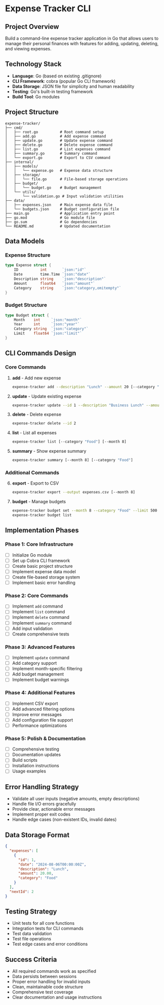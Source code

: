 # Expense Tracker CLI

## Project Overview
Build a command-line expense tracker application in Go that allows users to manage their personal finances with features for adding, updating, deleting, and viewing expenses.

## Technology Stack
- **Language**: Go (based on existing .gitignore)
- **CLI Framework**: cobra (popular Go CLI framework)
- **Data Storage**: JSON file for simplicity and human readability
- **Testing**: Go's built-in testing framework
- **Build Tool**: Go modules

## Project Structure
```
expense-tracker/
├── cmd/
│   ├── root.go          # Root command setup
│   ├── add.go           # Add expense command
│   ├── update.go        # Update expense command
│   ├── delete.go        # Delete expense command
│   ├── list.go          # List expenses command
│   ├── summary.go       # Summary command
│   └── export.go        # Export to CSV command
├── internal/
│   ├── models/
│   │   └── expense.go   # Expense data structure
│   ├── storage/
│   │   └── file.go      # File-based storage operations
│   ├── budget/
│   │   └── budget.go    # Budget management
│   └── utils/
│       └── validation.go # Input validation utilities
├── data/
│   ├── expenses.json    # Main expense data file
│   └── budgets.json     # Budget configuration file
├── main.go              # Application entry point
├── go.mod               # Go module file
├── go.sum               # Go dependencies
└── README.md            # Updated documentation
```

## Data Models

### Expense Structure
```go
type Expense struct {
    ID          int       `json:"id"`
    Date        time.Time `json:"date"`
    Description string    `json:"description"`
    Amount      float64   `json:"amount"`
    Category    string    `json:"category,omitempty"`
}
```

### Budget Structure
```go
type Budget struct {
    Month    int     `json:"month"`
    Year     int     `json:"year"`
    Category string  `json:"category"`
    Limit    float64 `json:"limit"`
}
```

## CLI Commands Design

### Core Commands
1. **add** - Add new expense
   ```bash
   expense-tracker add --description "Lunch" --amount 20 [--category "Food"]
   ```

2. **update** - Update existing expense
   ```bash
   expense-tracker update --id 1 --description "Business Lunch" --amount 25
   ```

3. **delete** - Delete expense
   ```bash
   expense-tracker delete --id 2
   ```

4. **list** - List all expenses
   ```bash
   expense-tracker list [--category "Food"] [--month 8]
   ```

5. **summary** - Show expense summary
   ```bash
   expense-tracker summary [--month 8] [--category "Food"]
   ```

### Additional Commands
6. **export** - Export to CSV
   ```bash
   expense-tracker export --output expenses.csv [--month 8]
   ```

7. **budget** - Manage budgets
   ```bash
   expense-tracker budget set --month 8 --category "Food" --limit 500
   expense-tracker budget list
   ```

## Implementation Phases

### Phase 1: Core Infrastructure
- [ ] Initialize Go module
- [ ] Set up Cobra CLI framework
- [ ] Create basic project structure
- [ ] Implement expense data model
- [ ] Create file-based storage system
- [ ] Implement basic error handling

### Phase 2: Core Commands
- [ ] Implement `add` command
- [ ] Implement `list` command
- [ ] Implement `delete` command
- [ ] Implement `summary` command
- [ ] Add input validation
- [ ] Create comprehensive tests

### Phase 3: Advanced Features
- [ ] Implement `update` command
- [ ] Add category support
- [ ] Implement month-specific filtering
- [ ] Add budget management
- [ ] Implement budget warnings

### Phase 4: Additional Features
- [ ] Implement CSV export
- [ ] Add advanced filtering options
- [ ] Improve error messages
- [ ] Add configuration file support
- [ ] Performance optimizations

### Phase 5: Polish & Documentation
- [ ] Comprehensive testing
- [ ] Documentation updates
- [ ] Build scripts
- [ ] Installation instructions
- [ ] Usage examples

## Error Handling Strategy
- Validate all user inputs (negative amounts, empty descriptions)
- Handle file I/O errors gracefully
- Provide clear, actionable error messages
- Implement proper exit codes
- Handle edge cases (non-existent IDs, invalid dates)

## Data Storage Format
```json
{
  "expenses": [
    {
      "id": 1,
      "date": "2024-08-06T00:00:00Z",
      "description": "Lunch",
      "amount": 20.00,
      "category": "Food"
    }
  ],
  "nextId": 2
}
```

## Testing Strategy
- Unit tests for all core functions
- Integration tests for CLI commands
- Test data validation
- Test file operations
- Test edge cases and error conditions

## Success Criteria
- All required commands work as specified
- Data persists between sessions
- Proper error handling for invalid inputs
- Clean, maintainable code structure
- Comprehensive test coverage
- Clear documentation and usage instructions
